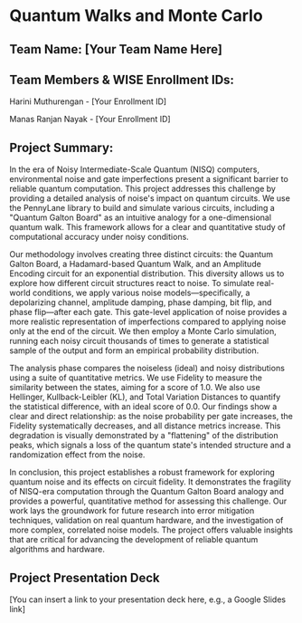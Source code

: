 # Quantum Walks and Monte Carlo
## Team Name: [Your Team Name Here]

## Team Members & WISE Enrollment IDs:
Harini Muthurengan - [Your Enrollment ID]

Manas Ranjan Nayak - [Your Enrollment ID]

## Project Summary:
In the era of Noisy Intermediate-Scale Quantum (NISQ) computers, environmental noise and gate imperfections present a significant barrier to reliable quantum computation. This project addresses this challenge by providing a detailed analysis of noise's impact on quantum circuits. We use the PennyLane library to build and simulate various circuits, including a "Quantum Galton Board" as an intuitive analogy for a one-dimensional quantum walk. This framework allows for a clear and quantitative study of computational accuracy under noisy conditions.

Our methodology involves creating three distinct circuits: the Quantum Galton Board, a Hadamard-based Quantum Walk, and an Amplitude Encoding circuit for an exponential distribution. This diversity allows us to explore how different circuit structures react to noise. To simulate real-world conditions, we apply various noise models—specifically, a depolarizing channel, amplitude damping, phase damping, bit flip, and phase flip—after each gate. This gate-level application of noise provides a more realistic representation of imperfections compared to applying noise only at the end of the circuit. We then employ a Monte Carlo simulation, running each noisy circuit thousands of times to generate a statistical sample of the output and form an empirical probability distribution.

The analysis phase compares the noiseless (ideal) and noisy distributions using a suite of quantitative metrics. We use Fidelity to measure the similarity between the states, aiming for a score of 1.0. We also use Hellinger, Kullback-Leibler (KL), and Total Variation Distances to quantify the statistical difference, with an ideal score of 0.0. Our findings show a clear and direct relationship: as the noise probability per gate increases, the Fidelity systematically decreases, and all distance metrics increase. This degradation is visually demonstrated by a "flattening" of the distribution peaks, which signals a loss of the quantum state's intended structure and a randomization effect from the noise.

In conclusion, this project establishes a robust framework for exploring quantum noise and its effects on circuit fidelity. It demonstrates the fragility of NISQ-era computation through the Quantum Galton Board analogy and provides a powerful, quantitative method for assessing this challenge. Our work lays the groundwork for future research into error mitigation techniques, validation on real quantum hardware, and the investigation of more complex, correlated noise models. The project offers valuable insights that are critical for advancing the development of reliable quantum algorithms and hardware.

## Project Presentation Deck
[You can insert a link to your presentation deck here, e.g., a Google Slides link]


